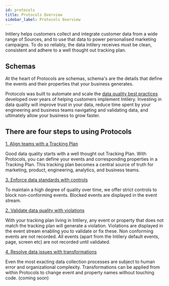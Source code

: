 ```yaml
---
id: protocols
title: Protocols Overview
sidebar_label: Protocols Overview
---
```


Intilery helps customers collect and integrate customer data from a wide range of 
Sources, and to use that data to power personalised marketing campaigns. To do so 
reliably, the data Intilery receives must be clean, consistent and adhere to a well 
thought out tracking plan.

## Schemas

At the heart of Protocols are schemas, schema's are the details that define the 
events and their properties that your business generates.

Protocols was built to automate and scale the
[data quality best practices](/docs/guides/data-collection) developed over years of
helping customers implement Intilery. Investing in data quality will improve trust in
your data, reduce time spent by your engineering and business teams navigating and
validating data, and ultimately allow your business to grow faster.

## There are four steps to using Protocols

[1. Align teams with a Tracking Plan](/docs/guides/trackingplan)

Good data quality starts with a well thought out Tracking Plan. With Protocols, 
you can define your events and corresponding properties in a Tracking Plan.
This tracking plan becomes a central source of truth for marketing, product,
engineering, analytics, and business teams.

[3. Enforce data standards with controls](/docs/guides/data-collection)

To maintain a high degree of quality over time, we offer strict controls to block 
non-conforming events. Blocked events are displayed in the event stream.

[2. Validate data quality with violations](/docs/guides/validate)

With your tracking plan living in Intilery, any event or property that does not 
match the tracking plan will generate a violation. Violations are displayed in the
event stream enabling you to validate or fix these. Non conforming events are not 
recorded. All events (apart from the Intilery default events, page, screen etc) are
not recorded until validated.

[4. Resolve data issues with transformations](/docs/guides/protocols)

Even the most exacting data collection processes are subject to human error and
organizational complexity. Transformations can be applied from within Protocols
to change event and property names without touching code. (coming soon)

